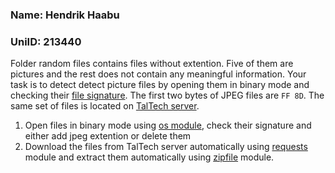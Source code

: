 ### Name: Hendrik Haabu
### UniID: 213440

Folder random files contains files without extention. Five of them are pictures and the rest does not contain any meaningful information.
Your task is to detect detect picture files by opening them in binary mode and checking their [file signature](https://en.wikipedia.org/wiki/List_of_file_signatures). The first two bytes of JPEG files are ```FF 8D```.
The same set of files is located on [TalTech server](https://upload.itcollege.ee/~aleksei/random_files_without_extension.zip).

1. Open files in binary mode using [os module](https://docs.python.org/3/library/os.html), check their signature and either add jpeg extention or delete them
2. Download the files from TalTech server automatically using [requests](https://docs.python-requests.org/en/latest/index.html) module and extract them automatically using [zipfile](https://docs.python.org/3/library/zipfile.html) module.
